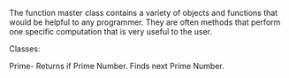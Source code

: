The function master class contains a variety of objects and functions that would be helpful to any programmer.  They are often methods that perform one specific computation that is very useful to the user. 

Classes:

Prime- Returns if Prime Number.  Finds next Prime Number.